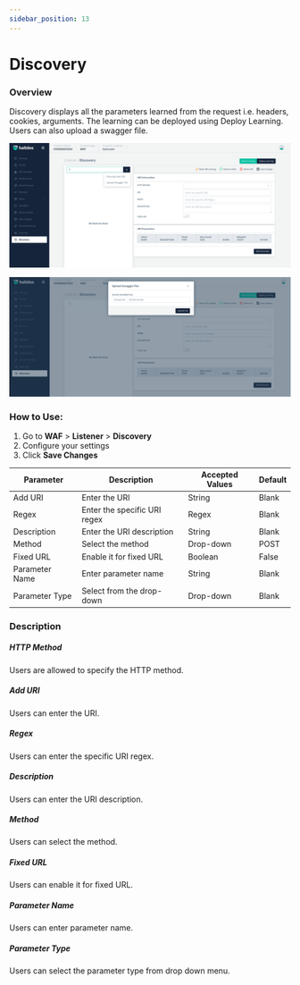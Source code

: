 ```yaml
---
sidebar_position: 13
---
```


# Discovery 

### Overview 
Discovery displays all the parameters learned from the request i.e. headers, cookies, arguments. The learning can be deployed using Deploy Learning. Users can also upload a swagger file.

![Discovery](/img/waf/v7/docs/discovery1.png)

![Discovery](/img/waf/v7/docs/discovery2.png)
### How to Use:
1. Go to **WAF** > **Listener** > **Discovery**
2. Configure your settings
3. Click **Save Changes**

| Parameter| Description | Accepted Values | Default
| ----------- | ----------- | ----------- |----- |
| Add URI|Enter the URI|String|Blank
Regex |Enter the specific URI regex|Regex|Blank
Description|Enter the URI description|String|Blank
Method|Select the method |Drop-down|POST
Fixed URL|Enable it for fixed URL|Boolean|False
Parameter Name|Enter parameter name|String|Blank
Parameter Type|Select from the drop-down|Drop-down|Blank

###  Description
##### **HTTP Method**

Users are allowed to specify the HTTP method.

##### **Add URI**

Users can enter the URI.

##### **Regex**

Users can enter the specific URI regex.

##### **Description**

Users can enter the URI description.

##### **Method**

Users can select the method.

##### **Fixed URL**

Users can enable it for fixed URL.

##### **Parameter Name**

Users can enter parameter name.

##### **Parameter Type**

Users can select the parameter type from drop down menu.

